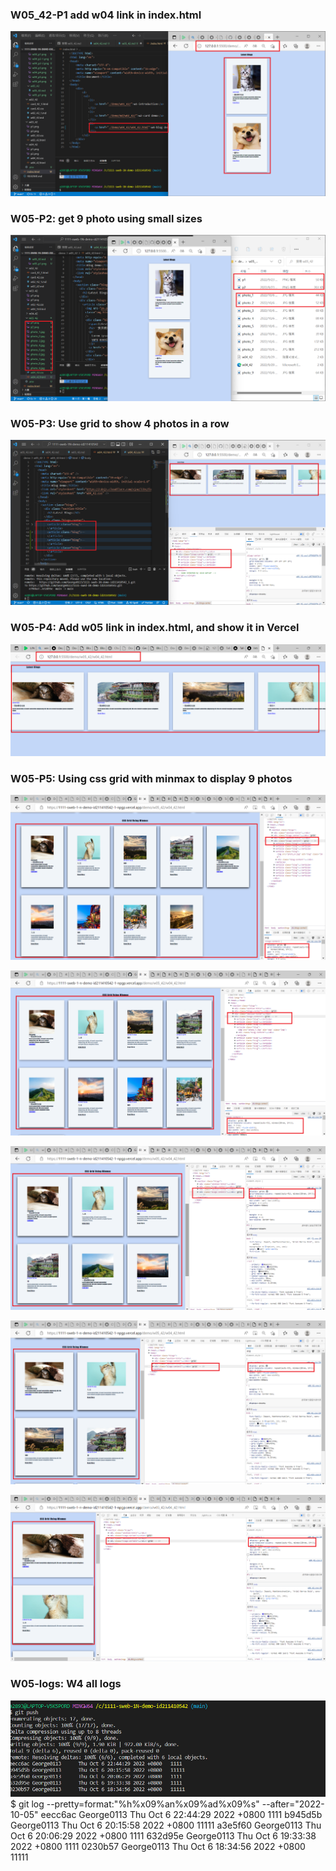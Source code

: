 ### W05_42-P1 add w04 link in index.html
![](w05_p1.png)

### W05-P2: get 9 photo using small sizes
![](w05_p2.png)

### W05-P3: Use grid to show 4 photos in a row
![](w05_p3.png)

### W05-P4: Add w05 link in index.html, and show it in Vercel
![](w05_p4.png)

### W05-P5: Using css grid with minmax to display 9 photos
![](w5_p5_1.png)

![](w5_p5_2.png)

![](w5_p5_3.png)

![](w5_p5_4.png)

![](w5_p5_5.png)

### W05-logs: W4 all logs
![](w5_logs.png)
$ git log --pretty=format:"%h%x09%an%x09%ad%x09%s" --after="2022-10-05"
eecc6ac George0113      Thu Oct 6 22:44:29 2022 +0800   1111
b945d5b George0113      Thu Oct 6 20:15:58 2022 +0800   11111
a3e5f60 George0113      Thu Oct 6 20:06:29 2022 +0800   1111
632d95e George0113      Thu Oct 6 19:33:38 2022 +0800   1111
0230b57 George0113      Thu Oct 6 18:34:56 2022 +0800   11111